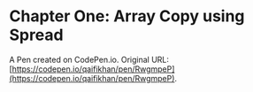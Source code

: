 # Chapter One: Array Copy using Spread

A Pen created on CodePen.io. Original URL: [https://codepen.io/qaifikhan/pen/RwgmpeP](https://codepen.io/qaifikhan/pen/RwgmpeP).

